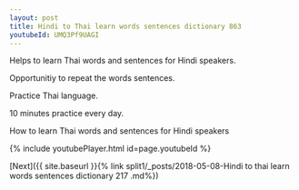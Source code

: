 ```yaml
---
layout: post
title: Hindi to Thai learn words sentences dictionary 863 
youtubeId: UMQ3Pf9UAGI
---
```

 
 
Helps to learn Thai words and sentences for Hindi speakers.

Opportunitiy to repeat the words sentences. 

Practice Thai language. 
 
10 minutes practice every day. 
 
How to learn Thai words and sentences for Hindi speakers 
 
{% include youtubePlayer.html id=page.youtubeId %}
 
 
[Next]({{ site.baseurl }}{% link  split1/_posts/2018-05-08-Hindi to thai learn words sentences dictionary 217 .md%})
 
